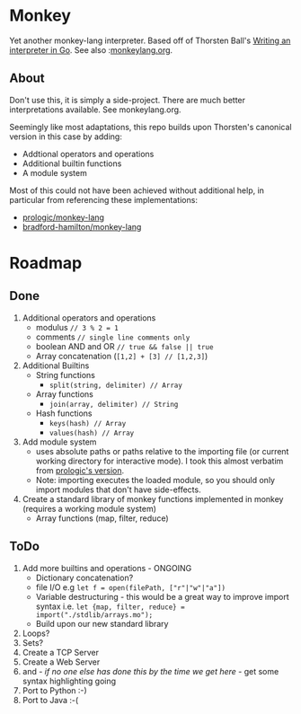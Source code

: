 # Monkey

Yet another monkey-lang interpreter. Based off of Thorsten Ball's [Writing an interpreter in Go](interpreterbook.com). See also :[monkeylang.org](monkeylang.org).

## About
Don't use this, it is simply a side-project. There are much better interpretations available. See monkeylang.org.

Seemingly like most adaptations, this repo builds upon Thorsten's canonical version in this case by adding:
* Addtional operators and operations
* Additional builtin functions
* A module system

Most of this could not have been achieved without additional help, in particular from referencing these implementations:
* [prologic/monkey-lang](https://github.com/prologic/monkey-lang)
* [bradford-hamilton/monkey-lang](https://github.com/bradford-hamilton/monkey-lang)

# Roadmap
## Done
1. Additional operators and operations
    - modulus `// 3 % 2 = 1`
    - comments `// single line comments only`
    - boolean AND and OR `// true && false || true`
    - Array concatenation (`[1,2] + [3] // [1,2,3]`)
1. Additional Builtins
    - String functions
        - `split(string, delimiter) // Array`
    - Array functions
        - `join(array, delimiter) // String`
    - Hash functions
        - `keys(hash) // Array`
        - `values(hash) // Array`
1. Add module system 
    - uses absolute paths or paths relative to the importing file (or current working directory for interactive mode). I took this almost verbatim from [prologic's version](https://github.com/prologic/monkey-lang/). 
    - Note: importing executes the loaded module, so you should only import modules that don't have side-effects.
1. Create a standard library of monkey functions implemented in monkey (requires a working module system)
    - Array functions (map, filter, reduce)

## ToDo
1. Add more builtins and operations - ONGOING
    - Dictionary concatenation?
    - file I/O e.g `let f = open(filePath, ["r"|"w"|"a"])`
    - Variable destructuring - this would be a great way to improve import syntax i.e. `let {map, filter, reduce} = import("./stdlib/arrays.mo");`
    - Build upon our new standard library
1. Loops?
1. Sets?
1. Create a TCP Server
1. Create a Web Server
1. and - *if no one else has done this by the time we get here* - get some syntax highlighting going
1. Port to Python :-)
1. Port to Java :-(